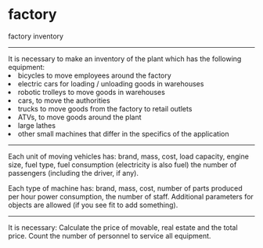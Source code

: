 # factory
factory inventory
<hr>
It is necessary to make an inventory of the plant which has the following equipment:

<li> bicycles to move employees around the factory
<li> electric cars for loading / unloading goods in warehouses
<li> robotic trolleys to move goods in warehouses
<li> cars, to move the authorities
<li> trucks to move goods from the factory to retail outlets
<li> ATVs, to move goods around the plant
<li> large lathes
<li> other small machines that differ in the specifics of the application
<hr>
Each unit of moving vehicles has:
brand, mass, cost, load capacity,
engine size, fuel type, fuel consumption (electricity is also fuel)
the number of passengers (including the driver, if any).

Each type of machine has:
brand, mass, cost,
number of parts produced per hour
power consumption, the number of staff.
Additional parameters for objects are allowed (if you see fit to add something).
<hr>
It is necessary:
Calculate the price of movable, real estate and the total price.
Count the number of personnel to service all equipment.
